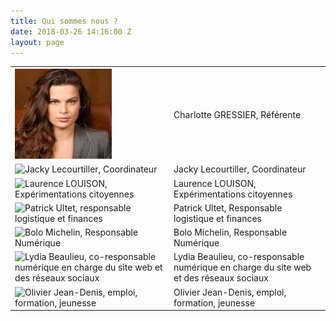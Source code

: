 ```yaml
---
title: Qui sommes nous ?
date: 2018-03-26 14:16:00 Z
layout: page
---
```


<table><tr><td><img src="/uploads/Charlotte.png" alt="Référente Charlotte GRESSIER"></td><td>Charlotte GRESSIER, Référente </td></tr><tr><td><img src="[/images/trombi/jacky.jpg](http://en-marche-martinique.fr/images/trombi/jacky.jpg)" alt="Jacky Lecourtiller, Coordinateur"></td><td>Jacky Lecourtiller, Coordinateur</td></tr><tr><td><img src="[/images/trombi/laurence.jpg](http://en-marche-martinique.fr/images/trombi/laurence.jpg)" alt="Laurence LOUISON, Expérimentations citoyennes"></td><td>Laurence LOUISON, Expérimentations citoyennes</td></tr><tr><td><img src="[/images/trombi/patrick.jpg](http://en-marche-martinique.fr/images/trombi/patrick.jpg)" alt="Patrick Ultet, responsable logistique et finances"></td><td>Patrick Ultet, Responsable logistique et finances</td></tr><tr><td><img src="[/images/trombi/bolo.jpeg](http://en-marche-martinique.fr/images/trombi/bolo.jpeg)" alt="Bolo Michelin, Responsable Numérique"></td><td>Bolo Michelin, Responsable Numérique</td></tr><tr><td><img src="[/images/trombi/lili.jpg](http://en-marche-martinique.fr/images/trombi/lili.jpg)" alt="Lydia Beaulieu, co-responsable numérique en charge du site web et des réseaux sociaux"></td><td>Lydia Beaulieu, co-responsable numérique en charge du site web et des réseaux sociaux</td></tr><tr><td><img src="[/images/trombi/olivier.png](http://en-marche-martinique.fr/images/trombi/olivier.png)" alt="Olivier Jean-Denis, emploi, formation, jeunesse"></td><td>Olivier Jean-Denis, emploi, formation, jeunesse</td></tr></table>